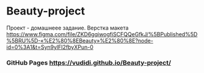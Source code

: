 # Beauty-project

Проект - домашнеее задание. Верстка макета https://www.figma.com/file/ZKD6gqiwogfiSCFQQeGfkJ/%5BPublished%5D%5BRU%5D-«%E2%80%8EBeauty»%E2%80%8E?node-id=0%3A1&t=Syn9ylFI2fbyXPun-0

### GitHub Pages https://vudidi.github.io/Beauty-project/
